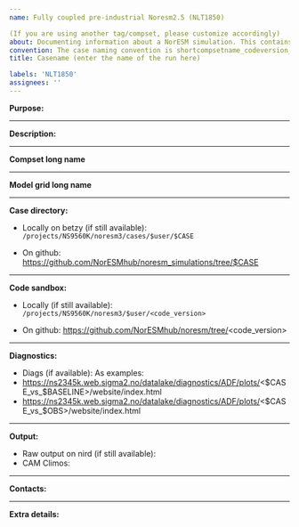```yaml
---
name: Fully coupled pre-industrial Noresm2.5 (NLT1850)

(If you are using another tag/compset, please customize accordingly)
about: Documenting information about a NorESM simulation. This contains information about the location of the run directory, sandbox, etc
convention: The case naming convention is shortcompsetname_codeversion_grid_somekindofinfo_yyyymmdd - where the code version for noresm2_5_alpha03 can be noresm25alpha03)
title: Casename (enter the name of the run here)

labels: 'NLT1850'
assignees: ''
---
```

**Purpose:**

___
**Description:**

___
**Compset long name**

___
**Model grid long name**

___
**Case directory:**
- Locally on betzy (if still available):
`/projects/NS9560K/noresm3/cases/$user/$CASE`

- On github:
https://github.com/NorESMhub/noresm_simulations/tree/$CASE
___
**Code sandbox:**
- Locally (if still available): `/projects/NS9560K/noresm3/$user/<code_version>`

- On github: https://github.com/NorESMhub/noresm/tree/<code_version>
___
**Diagnostics:**
- Diags (if available):
As examples:
- https://ns2345k.web.sigma2.no/datalake/diagnostics/ADF/plots/<$CASE_vs_$BASELINE>/website/index.html
- https://ns2345k.web.sigma2.no/datalake/diagnostics/ADF/plots/<$CASE_vs_$OBS>/website/index.html

___
**Output:**
- Raw output on nird (if still available):
- CAM Climos:
___
**Contacts:**

___
**Extra details:**
